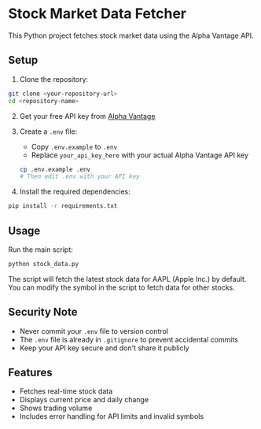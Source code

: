 # Stock Market Data Fetcher

This Python project fetches stock market data using the Alpha Vantage API.

## Setup

1. Clone the repository:
```bash
git clone <your-repository-url>
cd <repository-name>
```

2. Get your free API key from [Alpha Vantage](https://www.alphavantage.co/support/#api-key)

3. Create a `.env` file:
   - Copy `.env.example` to `.env`
   - Replace `your_api_key_here` with your actual Alpha Vantage API key
   ```bash
   cp .env.example .env
   # Then edit .env with your API key
   ```

4. Install the required dependencies:
```bash
pip install -r requirements.txt
```

## Usage

Run the main script:
```bash
python stock_data.py
```

The script will fetch the latest stock data for AAPL (Apple Inc.) by default. You can modify the symbol in the script to fetch data for other stocks.

## Security Note

- Never commit your `.env` file to version control
- The `.env` file is already in `.gitignore` to prevent accidental commits
- Keep your API key secure and don't share it publicly

## Features

- Fetches real-time stock data
- Displays current price and daily change
- Shows trading volume
- Includes error handling for API limits and invalid symbols 